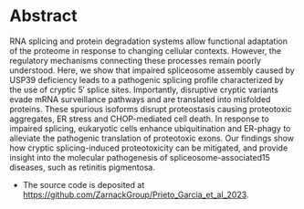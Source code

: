# Abstract
RNA splicing and protein degradation systems allow functional adaptation of the proteome in response to changing cellular contexts. However, the regulatory mechanisms connecting these processes remain poorly understood. Here, we show that impaired spliceosome assembly caused by USP39 deficiency leads to a pathogenic splicing profile characterized by the use of cryptic 5′ splice sites. Importantly, disruptive cryptic variants evade mRNA surveillance pathways and are translated into misfolded proteins. These spurious isoforms disrupt proteostasis causing proteotoxic aggregates, ER stress and CHOP-mediated cell death. In response to impaired splicing, eukaryotic cells enhance ubiquitination and ER-phagy to alleviate the pathogenic translation of proteotoxic exons. Our findings show how cryptic splicing-induced proteotoxicity can be mitigated, and provide insight into the molecular pathogenesis of spliceosome-associated15 diseases, such as retinitis pigmentosa.

* The source code is deposited at https://github.com/ZarnackGroup/Prieto_Garcia_et_al_2023.
